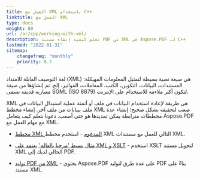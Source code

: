 ```yaml
---
title: العمل مع XML باستخدام C++
linktitle: العمل مع XML
type: docs
weight: 80
url: /ar/cpp/working-with-xml/
description: تعلم كيفية إنشاء مستند PDF من XML في Aspose.PDF لـ C++
lastmod: "2022-01-31"
sitemap:
    changefreq: "monthly"
    priority: 0.7
---
```


لغة التوصيف القابلة للامتداد (XML) هي صيغة نصية بسيطة لتمثيل المعلومات المهيكلة: المستندات، البيانات، التكوين، الكتب، المعاملات، الفواتير، إلخ. تم إنشاؤها من صيغة معيارية قديمة تسمى SGML (ISO 8879) لتكون أكثر ملاءمة للاستخدام على الإنترنت.

XML هي طريقة لإعادة استخدام البيانات في ملف أو أتمتة عملية استبدال البيانات في ملف ببيانات من ملف آخر. إنشاء مخطط XML صعب لتحقيقه بشكل صحيح؛ إنشاء عدة مخططات مترابطة يمكن تمديدها هو حتى أصعب. دعونا نتعلم كيف يتعامل Aspose.PDF مع مهام العمل مع XML.

- [مخطط XML المدعوم](/pdf/ar/cpp/supported-xml-schema/) - استخدم مخطط XML التالي للعمل مع مستندات XML.

- [مثال بسيط 'مرحبا بالعالم' يعتمد على XML و XSLT](/pdf/ar/cpp/create-a-hello-world-pdf-document-through-xml-and-xslt/) - استخدم XSLT لتحويل مستند XML الحالي لديك إلى PDF.

- [توليد PDF من XML](/pdf/ar/cpp/generate-pdf-from-xml/) - يحتوي Aspose.PDF على عدة طرق لتوليد PDF بناءً على مستند XML.
```